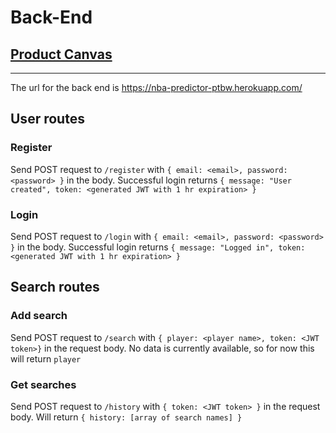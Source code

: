 # Back-End

## [Product Canvas](https://docs.google.com/document/d/1z3BFj_7hLsaiud0UPYfc6-ig1RH5ubZBf_IOrjp3jy0/edit)

---

The url for the back end is <https://nba-predictor-ptbw.herokuapp.com/>

## User routes

### Register

Send POST request to `/register` with `{ email: <email>, password: <password> }` in the body.
Successful login returns `{ message: "User created", token: <generated JWT with 1 hr expiration> }`

### Login

Send POST request to `/login` with `{ email: <email>, password: <password> }` in the body.
Successful login returns `{ message: "Logged in", token: <generated JWT with 1 hr expiration> }`

## Search routes

### Add search

Send POST request to `/search` with `{ player: <player name>, token: <JWT token>}` in the request body.
No data is currently available, so for now this will return `player`

### Get searches

Send POST request to `/history` with `{ token: <JWT token> }` in the request body.
Will return `{ history: [array of search names] }`
